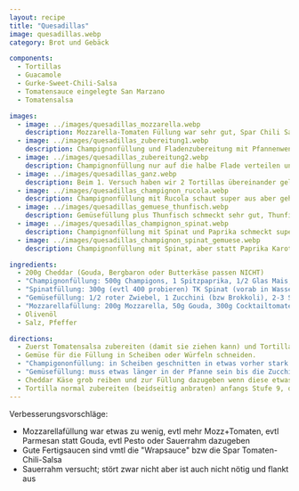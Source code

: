 ```yaml
---
layout: recipe
title: "Quesadillas"
image: quesadillas.webp
category: Brot und Gebäck

components:
  - Tortillas
  - Guacamole
  - Gurke-Sweet-Chili-Salsa
  - Tomatensauce eingelegte San Marzano
  - Tomatensalsa

images:
  - image: ../images/quesadillas_mozzarella.webp
    description: Mozzarella-Tomaten Füllung war sehr gut, Spar Chili Salsa passt dazu
  - image: ../images/quesadillas_zubereitung1.webp
    description: Champignonfüllung und Fladenzubereitung mit Pfannenwender um Druck auf Tortilla auszuüben
  - image: ../images/quesadillas_zubereitung2.webp
    description: Champignonfüllung nur auf die halbe Flade verteilen und dann zuklappen
  - image: ../images/quesadillas_ganz.webp
    description: Beim 1. Versuch haben wir 2 Tortillas übereinander gelegt. Ist auch gut aber mühsam zum umdrehen und Inhalt fällt beim Essen raus, daher besser umklappen.
  - image: ../images/quesadillas_champignon_rucola.webp
    description: Champignonfüllung mit Rucola schaut super aus aber geht geschmacklich leider komplett unter. Evtl besser frisch dazuessen
  - image: ../images/quesadillas_gemuese_thunfisch.webp
    description: Gemüsefüllung plus Thunfisch schmeckt sehr gut, Thunfisch sticht aber etwas hervor im Geschmack (aber nicht störend)
  - image: ../images/quesadillas_champignon_spinat.webp
    description: Champignonfüllung mit Spinat und Paprika schmeckt super, war aber etwas wenig (eher doppelt soviel Champignons und/oder Spinat nehmen)
  - image: ../images/quesadillas_champignon_spinat_gemuese.webp
    description: Champignonfüllung mit Spinat, aber statt Paprika Karotten, Peterwurzen, Zucchini. War ausgezeichnet!

ingredients:
  - 200g Cheddar (Gouda, Bergbaron oder Butterkäse passen NICHT)
  - "Champignonfüllung: 500g Champigons, 1 Spitzpaprika, 1/2 Glas Mais, einige Zwiebelwürfel, 1Pkg frischen Spinat (wenn TK dann in Wasser kochen und absieben) 1EL Petersilie, Salz, Pfeffer"
  - "Spinatfüllung: 300g (evtl 400 probieren) TK Spinat (vorab in Wasser kochen und absieben), 1-2 Spitzpaprika, 1/2 Glas Mais, 1 Glas Kidney Bohnen, 1/2 Zwiebel, 1 gr Knoblauchzehe, Salz, Pfeffer"
  - "Gemüsefüllung: 1/2 roter Zwiebel, 1 Zucchini (bzw Brokkoli), 2-3 Spitzpaprika (oder einige Jalapenos), 1 Dose Bohnen oder 500g Champignons (nicht beides oder 2x Bohnen, sonst schmeckt man nur Bohnen), 1/2 Glas Mais, etwas Petersilie, Salz, Pfeffer"
  - "Mozzarellafüllung: 200g Mozzarella, 50g Gouda, 300g Cocktailtomaten, etwas Basilikum, Olivenöl, Salz, Pfeffer"
  - Olivenöl
  - Salz, Pfeffer

directions:
  - Zuerst Tomatensalsa zubereiten (damit sie ziehen kann) und Tortilla-Fladen zubereiten (aber noch nicht in die Pfanne geben) - evtl Fladen auf Gitter sammeln damit die unterste nicht klebt
  - Gemüse für die Füllung in Scheiben oder Würfeln schneiden.
  - "Champigononfüllung: in Scheiben geschnitten in etwas vorher stark erhitztem Sonnenblumenöl stark anrösten (Stufe 9 dann 8). Wenn der starke Dampf nachlässt sind sie relativ klein geworden und leicht braun, dann Zwiebel mitrösten und den Rest dazugeben und mit Salz und Pfeffer abschmecken"
  - "Gemüsefüllung: muss etwas länger in der Pfanne sein bis die Zucchini weich ist, die restlichen Zutaten danach dazugeben, mit Salz und Pfeffer abschmecken und kurz dünsten."
  - Cheddar Käse grob reiben und zur Füllung dazugeben wenn diese etwas ausgekühlt ist
  - Tortilla normal zubereiten (beidseitig anbraten) anfangs Stufe 9, dann 7. Dann 1/6 der Füllung auf eine Seite geben, Tortilla zusammenklappen und mit etwas Druck (von Pfannenwender) bei Stufe 3-4 1-2min anbraten. Anschließend umdrehen und nochmal 1-2min anbraten, danach auf Teller servieren und wieder auf Stufe 7 drehen. Die nächsten 5 Fladen funktionieren genauso.
---
```


Verbesserungsvorschläge:

- Mozzarellafüllung war etwas zu wenig, evtl mehr Mozz+Tomaten, evtl Parmesan statt Gouda, evtl Pesto oder Sauerrahm dazugeben
- Gute Fertigsaucen sind vmtl die "Wrapsauce" bzw die Spar Tomaten-Chili-Salsa
- Sauerrahm versucht; stört zwar nicht aber ist auch nicht nötig und flankt aus
